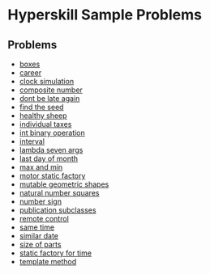 # Hyperskill Sample Problems

## Problems
- [boxes](./Boxes/README.md)
- [career](./Career/README.md)
- [clock simulation](./ClockSimulation/README.md)
- [composite number](./README.md)
- [dont be late again](./DontBeLateAgain/README.md)
- [find the seed](./FindTheSeed/README.md)
- [healthy sheep](./HealthySheep/README.md)
- [individual taxes](./IndividualTaxes/README.md)
- [int binary operation](./IntBinaryOperation/README.md)
- [interval](./Interval/README.md)
- [lambda seven args](./LambdaSevenArgs/README.md)
- [last day of month](./LastDayOfMonth/README.md)
- [max and min](./MaxAndMin/README.md)
- [motor static factory](./MotorStaticFactory/README.md)
- [mutable geometric shapes](./MutableGeometricShapes/README.md)
- [natural number squares](./NaturalNumbersSquares/README.md)
- [number sign](./README.md)
- [publication subclasses](./PublicationSubclasses/README.md)
- [remote control](./RemoteControl/README.md)
- [same time](./SameTime/README.md)
- [similar date](./SimilarDate/README.md)
- [size of parts](./SizeOfParts/README.md)
- [static factory for time](./StaticFactoryForTime/README.md)
- [template method](./TemplateMethod/README.md)

<!--
TODO:
- [ ] add topics to each sample problems
- [ ] arrange into alphabetical order
  - [x] keep a list by time added
- [ ] make it testable
  - [ ] create a class for the main program
  - [ ] create unit tests
 -->

<!--
problems by time added
healthy sheep; interval; natural numbers squares; size of parts;
composite number; number sign; boxes; clock simulation;
individual taxes; publication subclasses; int binary operation;
similar date; same time; find the seed; dont be late again;
last day of month; mutable geometric shapes; static factory for time;
lambda seven args; remote control; max and min; career;
motor static factory; template method;
-->